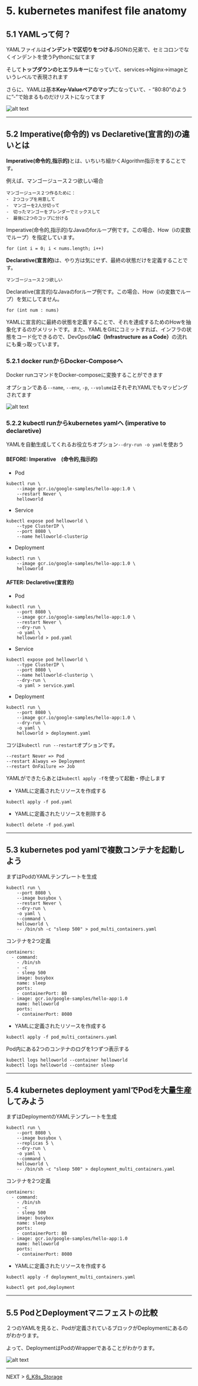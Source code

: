 # 5. kubernetes manifest file anatomy

## 5.1 YAMLって何？
YAMLファイルは<strong>インデントで区切りをつける</strong>JSONの兄弟で、セミコロンでなくインデントを使うPythonに似てます

そして<strong>トップダウンのヒエラルキー</strong>になっていて、services→Nginx→imageというレベルで表現されます

さらに、YAMLは基本<strong>Key-Valueペアのマップ</strong>になっていて、- “80:80”のように”-”で始まるものだけリストになってます

![alt text](../imgs/docker_compose_example_3.png "Docker Compose")

---
## 5.2 Imperative(命令的) vs Declaretive(宣言的)の違いとは

<strong>Imperative(命令的,指示的)</strong>とは、いちいち細かくAlgorithm指示をすることです。

例えば、マンゴージュース２つ欲しい場合
```
マンゴージュース２つ作るために：
-　2つコップを用意して
-　マンゴーを2人分切って
-　切ったマンゴーをブレンダーでミックスして
-　最後に2つのコップに分ける
```

Imperative(命令的,指示的)なJavaのforループ例です。この場合、How（iの変数でループ）を指定しています。
```
for (int i = 0; i < nums.length; i++) 
```

<strong>Declarative(宣言的)</strong>は、やり方は気にせず、最終の状態だけを定義することです。
```
マンゴージュース２つ欲しい　
```

Declarative(宣言的)なJavaのforループ例です。この場合、How（iの変数でループ）を気にしてません。
```
for (int num : nums)
```

YAMLに宣言的に最終の状態を定義することで、それを達成するためのHowを抽象化するのがメリットです。また、YAMLをGitにコミットすれば、インフラの状態をコード化できるので、DevOpsの<strong>IaC（Infrastructure as a Code）</strong>の流れにも乗っ取っています。


### 5.2.1 docker runからDocker-Composeへ
Docker runコマンドをDocker-composeに変換することができます

オプションである`--name`, `--env`,  `-p`, `--volume`はそれぞれYAMLでもマッピングされてます

![alt text](../imgs/docker_compose_example_4.png "Docker Compose")


### 5.2.2 kubectl runからkubernetes yamlへ (imperative to declaretive) 

YAMLを自動生成してくれるお役立ちオプション`--dry-run -o yaml`を使おう

#### BEFORE: Imperative　(命令的,指示的)
- Pod
```
kubectl run \
    --image gcr.io/google-samples/hello-app:1.0 \
    --restart Never \
    helloworld
```
- Service 
```
kubectl expose pod helloworld \
    --type ClusterIP \
    --port 8080 \
    --name helloworld-clusterip
```
- Deployment
```
kubectl run \
    --image gcr.io/google-samples/hello-app:1.0 \
    helloworld 
```

#### AFTER: Declaretive(宣言的)
- Pod
```
kubectl run \
    --port 8080 \
    --image gcr.io/google-samples/hello-app:1.0 \
    --restart Never \
    --dry-run \
    -o yaml \
    helloworld > pod.yaml
```
- Service 
```
kubectl expose pod helloworld \
    --type ClusterIP \
    --port 8080 \
    --name helloworld-clusterip \
    --dry-run \
    -o yaml > service.yaml
```
- Deployment
```
kubectl run \
    --port 8080 \
    --image gcr.io/google-samples/hello-app:1.0 \
    --dry-run \
    -o yaml \
    helloworld > deployment.yaml
```

コツは`kubectl run --restart`オプションです。
```
--restart Never => Pod
--restart Always => Deployment
--restart OnFailure => Job
```

YAMLができたらあとは`kubectl apply -f`を使って起動・停止します

- YAMLに定義されたリソースを作成する
```
kubectl apply -f pod.yaml
```
- YAMLに定義されたリソースを削除する
```
kubectl delete -f pod.yaml
```

---
## 5.3 kubernetes pod yamlで複数コンテナを起動しよう
まずはPodのYAMLテンプレートを生成
```
kubectl run \
    --port 8080 \
    --image busybox \
    --restart Never \
    --dry-run \
    -o yaml \
    --command \
    helloworld \
    -- /bin/sh -c "sleep 500" > pod_multi_containers.yaml
```

コンテナを2つ定義
```
containers:
  - command:
    - /bin/sh
    - -c
    - sleep 500
    image: busybox
    name: sleep
    ports:
    - containerPort: 80
  - image: gcr.io/google-samples/hello-app:1.0
    name: helloworld
    ports:
    - containerPort: 8080
```

- YAMLに定義されたリソースを作成する
```
kubectl apply -f pod_multi_containers.yaml
```

Pod内にある2つのコンテナのログを1つずつ表示する
```
kubectl logs helloworld --container helloworld
kubectl logs helloworld --container sleep
```

---
## 5.4 kubernetes deployment yamlでPodを大量生産してみよう
まずはDeploymentのYAMLテンプレートを生成
```
kubectl run \
    --port 8080 \
    --image busybox \
    --replicas 5 \
    --dry-run \
    -o yaml \
    --command \
    helloworld \
    -- /bin/sh -c "sleep 500" > deployment_multi_containers.yaml
```

コンテナを2つ定義
```
containers:
  - command:
    - /bin/sh
    - -c
    - sleep 500
    image: busybox
    name: sleep
    ports:
    - containerPort: 80
  - image: gcr.io/google-samples/hello-app:1.0
    name: helloworld
    ports:
    - containerPort: 8080
```

- YAMLに定義されたリソースを作成する
```
kubectl apply -f deployment_multi_containers.yaml

kubectl get pod,deployment
```

---
## 5.5 PodとDeploymentマニフェストの比較
２つのYAMLを見ると、Podが定義されているブロックがDeploymentにあるのがわかります。

よって、DeploymentはPodのWrapperであることがわかります。

![alt text](../imgs/deployment_wrapping_pod.png "Deployment Wraps Pod")

---
NEXT > [6_K8s_Storage](../6_K8s_Storage/README.md)